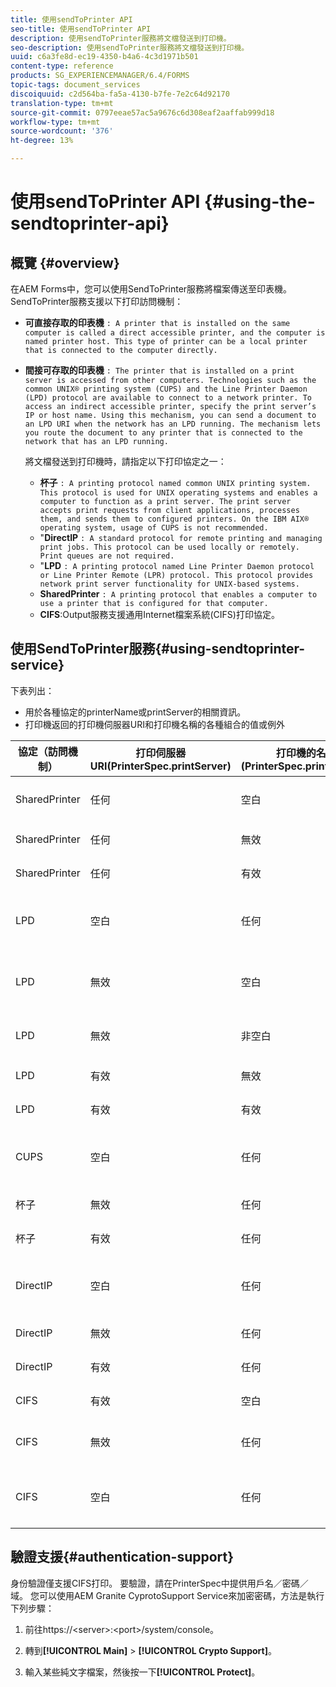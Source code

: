 ```yaml
---
title: 使用sendToPrinter API
seo-title: 使用sendToPrinter API
description: 使用sendToPrinter服務將文檔發送到打印機。
seo-description: 使用sendToPrinter服務將文檔發送到打印機。
uuid: c6a3fe8d-ec19-4350-b4a6-4c3d1971b501
content-type: reference
products: SG_EXPERIENCEMANAGER/6.4/FORMS
topic-tags: document_services
discoiquuid: c2d564ba-fa5a-4130-b7fe-7e2c64d92170
translation-type: tm+mt
source-git-commit: 0797eeae57ac5a9676c6d308eaf2aaffab999d18
workflow-type: tm+mt
source-wordcount: '376'
ht-degree: 13%

---
```



# 使用sendToPrinter API {#using-the-sendtoprinter-api}

## 概覽 {#overview}

在AEM Forms中，您可以使用SendToPrinter服務將檔案傳送至印表機。 SendToPrinter服務支援以下打印訪問機制：

* **可直接存取的印表機** `: A printer that is installed on the same computer is called a direct accessible printer, and the computer is named printer host. This type of printer can be a local printer that is connected to the computer directly.`

* **間接可存取的印表機** `: The printer that is installed on a print server is accessed from other computers. Technologies such as the common UNIX® printing system (CUPS) and the Line Printer Daemon (LPD) protocol are available to connect to a network printer. To access an indirect accessible printer, specify the print server’s IP or host name. Using this mechanism, you can send a document to an LPD URI when the network has an LPD running. The mechanism lets you route the document to any printer that is connected to the network that has an LPD running.`

   將文檔發送到打印機時，請指定以下打印協定之一：

   * **杯子** `: A printing protocol named common UNIX printing system. This protocol is used for UNIX operating systems and enables a computer to function as a print server. The print server accepts print requests from client applications, processes them, and sends them to configured printers. On the IBM AIX® operating system, usage of CUPS is not recommended.`
   * &quot;**DirectIP** `: A standard protocol for remote printing and managing print jobs. This protocol can be used locally or remotely. Print queues are not required.`
   * &quot;**LPD** `: A printing protocol named Line Printer Daemon protocol or Line Printer Remote (LPR) protocol. This protocol provides network print server functionality for UNIX-based systems.`
   * **SharedPrinter** `: A printing protocol that enables a computer to use a printer that is configured for that computer.`
   * **CIFS**:Output服務支援通用Internet檔案系統(CIFS)打印協定。

## 使用SendToPrinter服務{#using-sendtoprinter-service}

下表列出：

* 用於各種協定的printerName或printServer的相關資訊。
* 打印機返回的打印機伺服器URI和打印機名稱的各種組合的值或例外

| 協定（訪問機制） | 打印伺服器URI(PrinterSpec.printServer) | 打印機的名稱(PrinterSpec.printerName) | 結果 |
|--- |--- |--- |--- |
| SharedPrinter | 任何 | 空白 | 例外：必要引數sPrinterName不能為空。 |
| SharedPrinter | 任何 | 無效 | 出現異常，表示找不到打印機。 |
| SharedPrinter | 任何 | 有效 | 成功的列印工作。 |
| LPD | 空白 | 任何 | 表示必要參數sPrintServerUri不能為空的例外。 |
| LPD | 無效 | 空白 | 表示必要參數sPrinterName不能為空的例外。 |
| LPD | 無效 | 非空白 | 未找到sPrintServerUri的例外。 |
| LPD | 有效 | 無效 | 表示找不到打印機的例外。 |
| LPD | 有效 | 有效 | 成功的列印工作。 |
| CUPS | 空白 | 任何 | 表示必要參數sPrintServerUri不能為空的例外。 |
| 杯子 | 無效 | 任何 | 表示找不到打印機的例外。 |
| 杯子 | 有效 | 任何 | 成功的列印工作。 |
| DirectIP | 空白 | 任何 | 表示必要參數sPrintServerUri不能為空的例外。 |
| DirectIP | 無效 | 任何 | 表示找不到打印機的例外。 |
| DirectIP | 有效 | 任何 | 成功的列印工作。 |
| CIFS | 有效 | 空白 | 成功的列印工作。 |
| CIFS | 無效 | 任何 | 使用CIFS打印時出現未知錯誤。 |
| CIFS | 空白 | 任何 | 表示必要參數sPrintServerUri不能為空的例外。 |

## 驗證支援{#authentication-support}

身份驗證僅支援CIFS打印。 要驗證，請在PrinterSpec中提供用戶名／密碼／域。 您可以使用AEM Granite CyprotoSupport Service來加密密碼，方法是執行下列步驟：

1. 前往https://&lt;server>:&lt;port>/system/console。

1. 轉到&#x200B;**[!UICONTROL Main]** > **[!UICONTROL Crypto Support]**。

1. 輸入某些純文字檔案，然後按一下&#x200B;**[!UICONTROL Protect]**。

